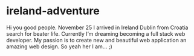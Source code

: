 # ireland-adventure
Hi you good people. 
November 25 I arrived in Ireland Dublin from Croatia search for beater life. 
Currently I’m dreaming becoming a full stack web developer. My passion is to create new and beautiful web application an amazing web design. So yeah her I am… ;)
